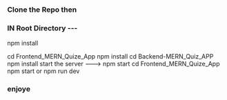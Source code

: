 ### Clone the Repo then
### IN Root Directory ---
npm install

cd Frontend_MERN_Quize_App
npm install
cd Backend-MERN_Quiz_APP
npm install
start the server ---> npm start 
 cd  Frontend_MERN_Quize_App
 npm start or npm run dev

 ### enjoye

